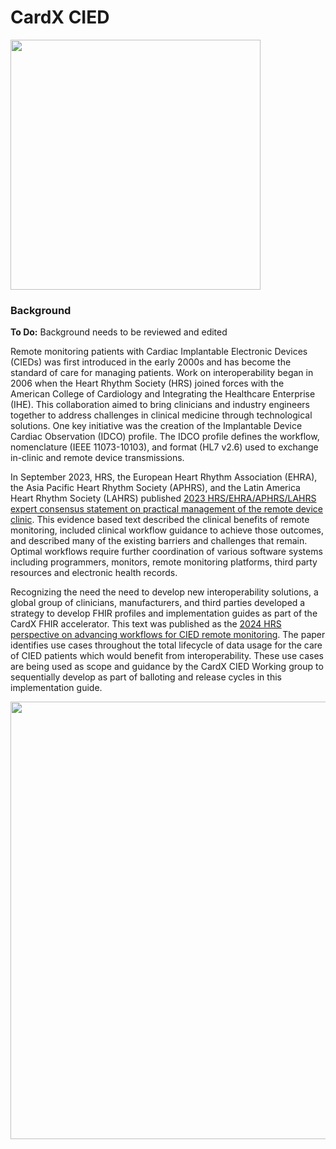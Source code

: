 # CardX CIED
<div style="text-align: left;">
<img src="image2022-7-27_8-34-11.png" width="400" >
</div>

### Background
**To Do:** Background needs to be reviewed and edited

Remote monitoring patients with Cardiac Implantable Electronic Devices (CIEDs) was first introduced in the early 2000s and has become the standard of care for managing patients. Work on interoperability began in 2006 when the Heart Rhythm Society (HRS) joined forces with the American College of Cardiology and Integrating the Healthcare Enterprise (IHE). This collaboration aimed to bring clinicians and industry engineers together to address challenges in clinical medicine through technological solutions. One key initiative was the creation of the Implantable Device Cardiac Observation (IDCO) profile. The IDCO profile defines the workflow, nomenclature (IEEE 11073-10103), and format (HL7 v2.6) used to exchange in-clinic and remote device transmissions. 

In September 2023, HRS, the European Heart Rhythm Association (EHRA), the Asia Pacific Heart Rhythm Society (APHRS), and the Latin America Heart Rhythm Society (LAHRS) published [2023 HRS/EHRA/APHRS/LAHRS expert consensus statement on practical management of the remote device clinic](https://www.heartrhythmjournal.com/article/S1547-5271(23)02011-8/fulltext). This evidence based text described the clinical benefits of remote monitoring, included clinical workflow guidance to achieve those outcomes, and described many of the existing barriers and challenges that remain. Optimal workflows require further coordination of various software systems including programmers, monitors, remote monitoring platforms, third party resources and electronic health records.

Recognizing the need the need to develop new interoperability solutions, a global group of clinicians, manufacturers, and third parties developed a strategy to develop FHIR profiles and implementation guides as part of the CardX FHIR accelerator. This text was published as the [2024 HRS perspective on advancing workflows for CIED remote monitoring](https://www.heartrhythmopen.com/article/S2666-5018(24)00315-5/fulltext#fig2). The paper identifies use cases throughout the total lifecycle of data usage for the care of CIED patients which would benefit from interoperability. These use cases are being used as scope and guidance by the CardX CIED Working group to sequentially develop as part of balloting and release cycles in this implementation guide.

<div style="text-align: left;">
<img src="use-cases.jpg" width="700" >
</div>
